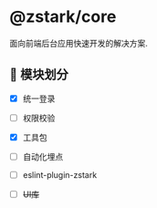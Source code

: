 # @zstark/core

面向前端后台应用快速开发的解决方案.



## 📌 模块划分

- [x]  统一登录
- [ ]  权限校验
- [x]  工具包
- [ ]  自动化埋点
- [ ]  eslint-plugin-zstark
- [ ]  ~~UI库~~

